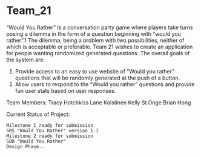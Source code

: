 # Team_21

“Would You Rather” Is a conversation party game where players take turns posing a dilemma in the form of a question beginning with “would you rather”.1 The dilemma, being a problem with two possibilities, neither of which is acceptable or preferable. Team 21 wishes to create an application for people wanting randomized generated questions. The overall goals of the system are:
  1.    Provide access to an easy to use website of “Would you rather” questions that will be randomly generated at the push of a button. 
  2.    Allow users to respond to the “Would you rather” questions and provide fun user stats based on user responses. 

Team Members:
    Tracy Hotchkiss
    Lane Koistinen
    Kelly St.Onge
    Brian Hong

Current Status of Project: 

    Milestone 1 ready for submission
    SRS "Would You Rather" version 1.1
    Milestone 2 ready for submission
    SDD "Would You Rather"
    Design Phase..
